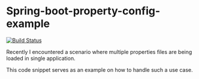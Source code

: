 # Spring-boot-property-config-example

[![Build Status](https://travis-ci.org/saurabhnemade/spring-boot-property-config-example.svg?branch=master)](https://travis-ci.org/saurabhnemade/spring-boot-property-config-example)

Recently I encountered a scenario where multiple properties files are being loaded in single application.

This code snippet serves as an example on how to handle such a use case.